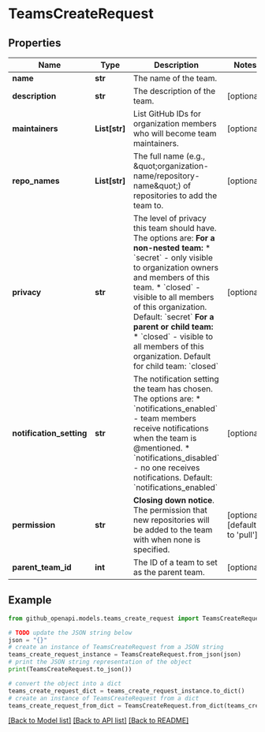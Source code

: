 # TeamsCreateRequest


## Properties

Name | Type | Description | Notes
------------ | ------------- | ------------- | -------------
**name** | **str** | The name of the team. | 
**description** | **str** | The description of the team. | [optional] 
**maintainers** | **List[str]** | List GitHub IDs for organization members who will become team maintainers. | [optional] 
**repo_names** | **List[str]** | The full name (e.g., \&quot;organization-name/repository-name\&quot;) of repositories to add the team to. | [optional] 
**privacy** | **str** | The level of privacy this team should have. The options are:   **For a non-nested team:**    * &#x60;secret&#x60; - only visible to organization owners and members of this team.    * &#x60;closed&#x60; - visible to all members of this organization.   Default: &#x60;secret&#x60;   **For a parent or child team:**    * &#x60;closed&#x60; - visible to all members of this organization.   Default for child team: &#x60;closed&#x60; | [optional] 
**notification_setting** | **str** | The notification setting the team has chosen. The options are:    * &#x60;notifications_enabled&#x60; - team members receive notifications when the team is @mentioned.    * &#x60;notifications_disabled&#x60; - no one receives notifications.   Default: &#x60;notifications_enabled&#x60; | [optional] 
**permission** | **str** | **Closing down notice**. The permission that new repositories will be added to the team with when none is specified. | [optional] [default to 'pull']
**parent_team_id** | **int** | The ID of a team to set as the parent team. | [optional] 

## Example

```python
from github_openapi.models.teams_create_request import TeamsCreateRequest

# TODO update the JSON string below
json = "{}"
# create an instance of TeamsCreateRequest from a JSON string
teams_create_request_instance = TeamsCreateRequest.from_json(json)
# print the JSON string representation of the object
print(TeamsCreateRequest.to_json())

# convert the object into a dict
teams_create_request_dict = teams_create_request_instance.to_dict()
# create an instance of TeamsCreateRequest from a dict
teams_create_request_from_dict = TeamsCreateRequest.from_dict(teams_create_request_dict)
```
[[Back to Model list]](../README.md#documentation-for-models) [[Back to API list]](../README.md#documentation-for-api-endpoints) [[Back to README]](../README.md)


